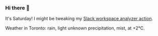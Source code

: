 ### Hi there :wave:

It's Saturday! I might be tweaking my [Slack workspace analyzer action](https://github.com/bewuethr/slack-analyzer).

Weather in Toronto: rain, light unknown precipitation, mist, at +2°C.

